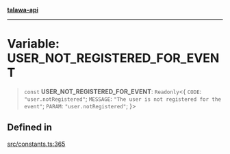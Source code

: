[**talawa-api**](../../README.md)

***

# Variable: USER\_NOT\_REGISTERED\_FOR\_EVENT

> `const` **USER\_NOT\_REGISTERED\_FOR\_EVENT**: `Readonly`\<\{ `CODE`: `"user.notRegistered"`; `MESSAGE`: `"The user is not registered for the event"`; `PARAM`: `"user.notRegistered"`; \}\>

## Defined in

[src/constants.ts:365](https://github.com/Suyash878/talawa-api/blob/e4413cec641a837926071678fed3c7f67234e31e/src/constants.ts#L365)
